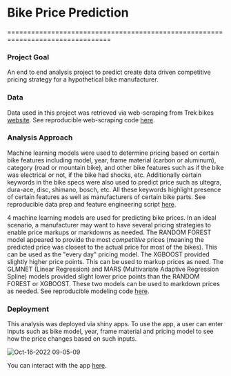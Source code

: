 # Bike Price Prediction

================================================================================

### Project Goal  
An end to end analysis project to predict create data driven competitive
pricing strategy for a hypothetical bike manufacturer.

### Data
Data used in this project was retrieved via web-scraping from Trek bikes 
[website](https://www.trekbikes.com/us/en_US/). See reproducible web-scraping code [here]().

### Analysis Approach
Machine learning models were used to determine pricing based
on certain bike features including model, year, frame material (carbon or aluminum),
category (road or mountain bike), and other bike features such as if the bike was 
electrical or not, if the bike had shocks, etc. Additionally certain keywords in the 
bike specs were also used to predict price such as ultegra, dura-ace, disc, shimano, bosch, etc.
All these keywords highlight presence of certain features as well as manufacturers 
of certain bike parts. See reproducible data prep and feature engineering script [here](https://github.com/LucasO21/bike_price_prediction/blob/main/R/01_data_preparation.R).

4 machine learning models are used for predicting bike prices. In an ideal scenario,
a manufacturer may want to have several pricing strategies to enable price markups or 
markdowns as needed. The RANDOM FOREST model appeared to provide the most 
*competitive* prices (meaning the predicted price was closest to the actual price
for most of the bikes). This can be used as the "every day" pricing model. The 
XGBOOST provided slightly higher price points. This can be used to markup prices as need.
The GLMNET (Linear Regression) and MARS (Multivariate Adaptive Regression Spline) models
provided slight lower price points than the RANDOM FOREST or XGBOOST. These two models 
can be used to markdown prices as needed. See reproducible modeling code [here](https://github.com/LucasO21/bike_price_prediction/blob/main/R/02_modeling.R).

### Deployment
This analysis was deployed via shiny apps. To use the app,
a user can enter inputs such as bike model, year, frame material and pricing model to see
how the price changes based on such inputs.

![Oct-16-2022 09-05-09](https://user-images.githubusercontent.com/62886078/196037480-b2b040ff-385e-484e-837b-6c3d6faa2bc1.gif)

You can interact with the app [here](). 


